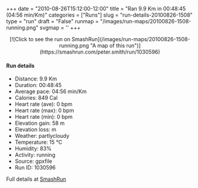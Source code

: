 +++
date = "2010-08-26T15:12:00-12:00"
title = "Ran 9.9 Km in 00:48:45 (04:56 min/Km)"
categories = ["Runs"]
slug = "run-details-20100826-1508"
type = "run"
draft = "False"
runmap = "/images/run-maps/20100826-1508-running.png"
svgmap = '<polyline points="0 59, 0 60, 1 60, 1 60, 10 51, 14 49, 19 49, 22 50, 23 49, 28 45, 33 44, 40 45, 45 46, 54 54, 62 56, 66 56, 72 55, 78 54, 82 51, 88 52, 91 54, 97 52, 100 48, 97 45, 97 41, 97 44, 100 48, 98 51, 95 53, 91 54, 89 53, 86 53, 81 52, 75 55, 64 57, 57 55, 54 54, 46 48, 43 46, 29 45, 27 45, 23 50, 22 50, 19 49, 19 48, 17 48">'
+++



<!--more-->

<center>
[![Click to see the run on SmashRun](/images/run-maps/20100826-1508-running.png "A map of this run")](https://smashrun.com/peter.smith/run/1030596)
</center>

#### Run details

* Distance: 9.9 Km
* Duration: 00:48:45
* Average pace: 04:56 min/Km
* Calories: 849 Cal
* Heart rate (ave): 0 bpm
* Heart rate (max): 0 bpm
* Heart rate (min): 0 bpm
* Elevation gain: 58 m
* Elevation loss:  m
* Weather: partlycloudy
* Temperature: 15 &deg;C
* Humidity: 83%
* Activity: running
* Source: gpxfile
* Run ID: 1030596

Full details at [SmashRun](https://smashrun.com/peter.smith/run/1030596)